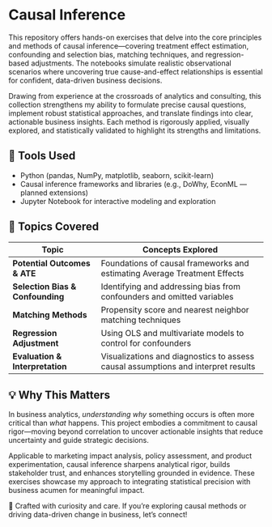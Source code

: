 # Causal Inference

This repository offers hands-on exercises that delve into the core principles and methods of causal inference—covering treatment effect estimation, confounding and selection bias, matching techniques, and regression-based adjustments. The notebooks simulate realistic observational scenarios where uncovering true cause-and-effect relationships is essential for confident, data-driven business decisions.

Drawing from experience at the crossroads of analytics and consulting, this collection strengthens my ability to formulate precise causal questions, implement robust statistical approaches, and translate findings into clear, actionable business insights. Each method is rigorously applied, visually explored, and statistically validated to highlight its strengths and limitations.

## 🔧 Tools Used
- Python (pandas, NumPy, matplotlib, seaborn, scikit-learn)
- Causal inference frameworks and libraries (e.g., DoWhy, EconML — planned extensions)
- Jupyter Notebook for interactive modeling and exploration

## 🧪 Topics Covered

| Topic                        | Concepts Explored                                               |
|------------------------------|----------------------------------------------------------------|
| **Potential Outcomes & ATE**  | Foundations of causal frameworks and estimating Average Treatment Effects |
| **Selection Bias & Confounding** | Identifying and addressing bias from confounders and omitted variables |
| **Matching Methods**          | Propensity score and nearest neighbor matching techniques       |
| **Regression Adjustment**     | Using OLS and multivariate models to control for confounders    |
| **Evaluation & Interpretation** | Visualizations and diagnostics to assess causal assumptions and interpret results |

## 💡 Why This Matters

In business analytics, *understanding why* something occurs is often more critical than *what* happens. This project embodies a commitment to causal rigor—moving beyond correlation to uncover actionable insights that reduce uncertainty and guide strategic decisions.

Applicable to marketing impact analysis, policy assessment, and product experimentation, causal inference sharpens analytical rigor, builds stakeholder trust, and enhances storytelling grounded in evidence. These exercises showcase my approach to integrating statistical precision with business acumen for meaningful impact.

🧭 Crafted with curiosity and care. If you’re exploring causal methods or driving data-driven change in business, let’s connect!
